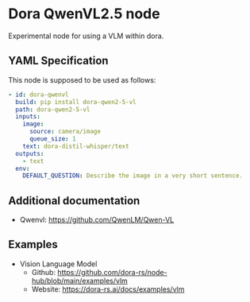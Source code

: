 # Dora QwenVL2.5 node

Experimental node for using a VLM within dora.

## YAML Specification

This node is supposed to be used as follows:

```yaml
- id: dora-qwenvl
  build: pip install dora-qwen2-5-vl
  path: dora-qwen2-5-vl
  inputs:
    image:
      source: camera/image
      queue_size: 1
    text: dora-distil-whisper/text
  outputs:
    - text
  env:
    DEFAULT_QUESTION: Describe the image in a very short sentence.
```

## Additional documentation

- Qwenvl: https://github.com/QwenLM/Qwen-VL

## Examples

- Vision Language Model
  - Github: https://github.com/dora-rs/node-hub/blob/main/examples/vlm
  - Website: https://dora-rs.ai/docs/examples/vlm
